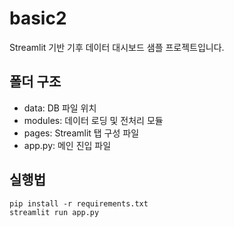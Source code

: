 
# basic2

Streamlit 기반 기후 데이터 대시보드 샘플 프로젝트입니다.

## 폴더 구조
- data: DB 파일 위치
- modules: 데이터 로딩 및 전처리 모듈
- pages: Streamlit 탭 구성 파일
- app.py: 메인 진입 파일

## 실행법
```
pip install -r requirements.txt
streamlit run app.py
```
